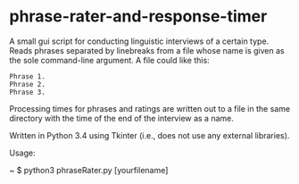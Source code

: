 phrase-rater-and-response-timer
===============================

A small gui script for conducting linguistic interviews of
a certain type. Reads phrases separated by linebreaks from 
a file whose name is given as the sole command-line argument.
A file could like this:
```
Phrase 1.
Phrase 2.
Phrase 3.
```
Processing times for phrases and ratings are written out to
a file in the same directory with the time of the end of the interview as a name.

Written in Python 3.4 using Tkinter (i.e., does not use any external libraries).

Usage:

~ $ python3 phraseRater.py [yourfilename]

